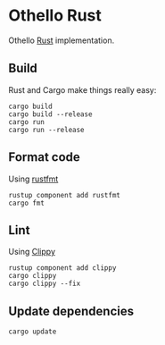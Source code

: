 # Othello Rust

Othello [Rust](https://www.rust-lang.org/) implementation.

## Build

Rust and Cargo make things really easy:

```shell
cargo build
cargo build --release
cargo run
cargo run --release
```

## Format code

Using [rustfmt](https://github.com/rust-lang/rustfmt)

```shell
rustup component add rustfmt
cargo fmt
```

## Lint

Using [Clippy](https://github.com/rust-lang/rust-clippy)

```shell
rustup component add clippy
cargo clippy
cargo clippy --fix
```

## Update dependencies

```shell
cargo update
```
